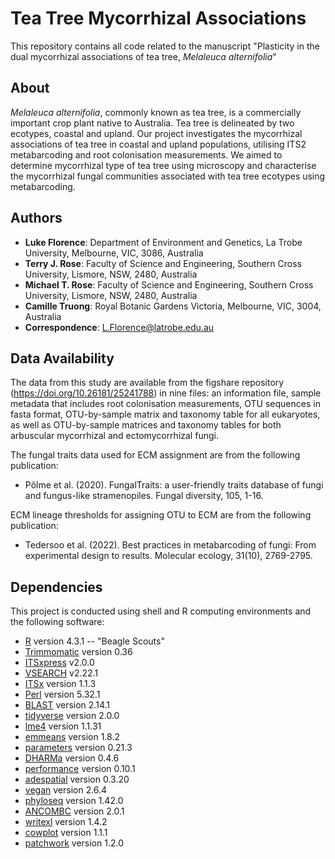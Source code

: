 # Tea Tree Mycorrhizal Associations

This repository contains all code related to the manuscript "Plasticity in the dual mycorrhizal associations of tea tree, *Melaleuca alternifolia*"

## About
*Melaleuca alternifolia*, commonly known as tea tree, is a commercially important crop plant native to Australia. Tea tree is delineated by two ecotypes, coastal and upland. Our project investigates the mycorrhizal associations of tea tree in coastal and upland populations, utilising ITS2 metabarcoding and root colonisation measurements. We aimed to determine mycorrhizal type of tea tree using microscopy and characterise the mycorrhizal fungal communities associated with tea tree ecotypes using metabarcoding.

## Authors
- **Luke Florence**: Department of Environment and Genetics, La Trobe University, Melbourne, VIC, 3086, Australia
- **Terry J. Rose**: Faculty of Science and Engineering, Southern Cross University, Lismore, NSW, 2480, Australia
- **Michael T. Rose**: Faculty of Science and Engineering, Southern Cross University, Lismore, NSW, 2480, Australia
- **Camille Truong**: Royal Botanic Gardens Victoria, Melbourne, VIC, 3004, Australia
- **Correspondence**: L.Florence@latrobe.edu.au

## Data Availability
The data from this study are available from the figshare repository (https://doi.org/10.26181/25241788) in nine files: an information file, sample metadata that includes root colonisation measurements, OTU sequences in fasta format, OTU-by-sample matrix and taxonomy table for all eukaryotes, as well as OTU-by-sample matrices and taxonomy tables for both arbuscular mycorrhizal and ectomycorrhizal fungi.

The fungal traits data used for ECM assignment are from the following publication:
* Põlme et al. (2020). FungalTraits: a user-friendly traits database of fungi and fungus-like stramenopiles. Fungal diversity, 105, 1-16.

ECM lineage thresholds for assigning OTU to ECM are from the following publication:
* Tedersoo et al. (2022). Best practices in metabarcoding of fungi: From experimental design to results. Molecular ecology, 31(10), 2769-2795.

## Dependencies
This project is conducted using shell and R computing environments and the following software:

* [R](https://cran.r-project.org/) version 4.3.1 -- "Beagle Scouts"
* [Trimmomatic](http://www.usadellab.org/cms/?page=trimmomatic) version 0.36
* [ITSxpress](https://github.com/USDA-ARS-GBRU/itsxpress) v2.0.0
* [VSEARCH](https://github.com/torognes/vsearch) v2.22.1
* [ITSx](https://microbiology.se/software/itsx/) version 1.1.3
* [Perl](https://www.perl.org/get.html) version 5.32.1
* [BLAST](https://blast.ncbi.nlm.nih.gov/Blast.cgi) version 2.14.1
* [tidyverse](https://www.tidyverse.org/) version 2.0.0
* [lme4](https://cran.r-project.org/web/packages/lme4/index.html) version 1.1.31
* [emmeans](https://cran.r-project.org/web/packages/emmeans/index.html) version 1.8.2
* [parameters](https://cran.r-project.org/web/packages/parameters/index.html) version 0.21.3
* [DHARMa](https://cran.r-project.org/web/packages/DHARMa/index.html) version 0.4.6
* [performance](https://cran.r-project.org/web/packages/performance/index.html) version 0.10.1
* [adespatial](https://cran.r-project.org/web/packages/adespatial/index.html) version 0.3.20
* [vegan](https://cran.r-project.org/web/packages/vegan/index.html) version 2.6.4
* [phyloseq](https://joey711.github.io/phyloseq/) version 1.42.0
* [ANCOMBC](https://github.com/FrederickHuangLin/ANCOMBC) version 2.0.1
* [writexl](https://cran.r-project.org/web/packages/writexl/index.html) version 1.4.2
* [cowplot](https://cran.r-project.org/web/packages/cowplot/vignettes/introduction.html) version 1.1.1
* [patchwork](https://cran.r-project.org/web/packages/patchwork/index.html) version 1.2.0
